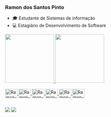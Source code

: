 ### Ramon dos Santos Pinto

- :mortar_board: Estudante de Sistemas de informação
- :computer: Estagiário de Desenvolvimento de Software

 <div>
  <a href="https://github.com/ramonsantospinto">
  <img height="160em" src="https://github-readme-stats.vercel.app/api?username=ramonsantospinto&show_icons=true&theme=dark&include_all_commits=true&count_private=true"/>
  <img height="160em" src="https://github-readme-stats.vercel.app/api/top-langs/?username=ramonsantospinto&layout=compact&langs_count=7&theme=dark"/>
</div>
  

  <div style="display: inline_block"><br>
  <img align="center" alt="Ramon-Java" height="30" width="40" src="https://cdn.jsdelivr.net/gh/devicons/devicon/icons/java/java-original.svg">
  <img align="center" alt="Ramon-Mysql" height="30" width="40" src="https://cdn.jsdelivr.net/gh/devicons/devicon/icons/mysql/mysql-original.svg">
  <img align="center" alt="Ramon-MongoDB" height="30" width="40" src="https://cdn.jsdelivr.net/gh/devicons/devicon/icons/mongodb/mongodb-original.svg">
  <img align="center" alt="Ramon-Linux" height="30" width="40" src="https://cdn.jsdelivr.net/gh/devicons/devicon/icons/linux/linux-original.svg">
   <img align="center" alt="Ramon-Windows" height="30" width="40" src="https://cdn.jsdelivr.net/gh/devicons/devicon/icons/windows8/windows8-original.svg">
  <img align="center" alt="Ramon-git" height="30" width="40" src="https://cdn.jsdelivr.net/gh/devicons/devicon/icons/git/git-original.svg">

  
</div>
  
  ## 
  
  <div>
  <a href="https://www.linkedin.com/in/ramon-santos-1464a6108/" target="_blank" rel="external"><img src="https://img.shields.io/badge/-LinkedIn-%230077B5?style=for-the-badge&logo=linkedin&logoColor=white" target="_blank" rel="external"></a>
  <a href = "mailto:ramonsantospinto@gmail.com" target="_blank" rel="external"><img src="https://img.shields.io/badge/Gmail-D14836?style=for-the-badge&logo=gmail&logoColor=white" target="_blank" rel"external"></a>
  </div>
